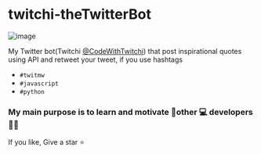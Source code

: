 # twitchi-theTwitterBot
![image](https://user-images.githubusercontent.com/47207388/120892811-a3de1280-c62d-11eb-93a0-c7067f636a72.png)


My Twitter bot(Twitchi [@CodeWithTwitchi](https://twitter.com/CodeWithTwitchi)) that post inspirational quotes using API and retweet your tweet, 
if you use hashtags
  - `#twitmw` 
  - `#javascript` 
  - `#python`

### My main purpose is to learn and motivate 👨‍other 💻 developers 👨‍💻

If you like, Give a star ⭐


